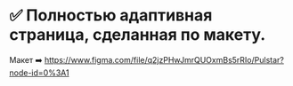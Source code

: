 # :white_check_mark: Полностью адаптивная страница, сделанная по макету.

Макет ➡️ https://www.figma.com/file/q2jzPHwJmrQUOxmBs5rRIo/Pulstar?node-id=0%3A1
